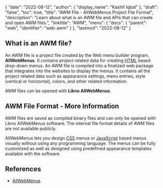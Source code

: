 {
  "date": "2022-08-12",
  "author": {
    "display_name": "Kashif Iqbal"
  },
  "draft": "false",
  "toc": true,
  "title": "AWM File - AllWebMenus Project File Format",
  "description": "Learn about what is an AWM file and APIs that can create and open AWM files.",
  "linktitle": "AWM",
  "menu": {
    "docs": {
      "parent": "web",
      "identifier": "web-awm"
    }
  },
  "lastmod": "2022-08-12"
}

## What is an AWM file?

An AWM file is a project file created by the Web menu builder program, **AllWebMenus**. It contains project related data for creating [HTML](/web/html/) based drop-down menus. An AWM file is compiled into a finalized web package that integrates into the websites to display the menus. It contains all the project related data such as appearance settings, menu entries, style (vertical or horizontal), colors, and other related information.

AWM files can be opened with **Likno AllWebMenus**.

## AWM File Format - More Information

AWM files are saved as compiled binary files and can only be opened with Likno AllWebMenus software. The internal file format details of AWM files are not available publicly.

AllWebMenus lets you design [CSS](/web/css/) menus or [JavaScript](/web/js/) based menus visually without using any programming language. The menus can be fully customized as well as designed using predefined appearance templates available with the software.

## References

* [AllWebMenus](https://www.likno.com/allwebmenusinfo.html)
